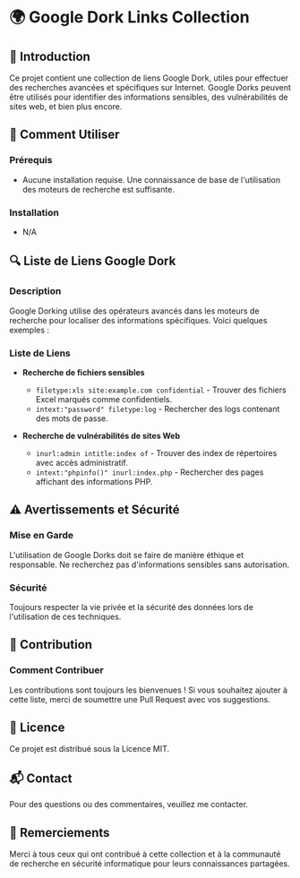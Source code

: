 # 🌍 Google Dork Links Collection

## 📖 Introduction
Ce projet contient une collection de liens Google Dork, utiles pour effectuer des recherches avancées et spécifiques sur Internet. Google Dorks peuvent être utilisés pour identifier des informations sensibles, des vulnérabilités de sites web, et bien plus encore.

## 🚀 Comment Utiliser

### Prérequis
- Aucune installation requise. Une connaissance de base de l'utilisation des moteurs de recherche est suffisante.

### Installation
- N/A

## 🔍 Liste de Liens Google Dork

### Description
Google Dorking utilise des opérateurs avancés dans les moteurs de recherche pour localiser des informations spécifiques. Voici quelques exemples :

### Liste de Liens
- **Recherche de fichiers sensibles**
  - `filetype:xls site:example.com confidential` - Trouver des fichiers Excel marqués comme confidentiels.
  - `intext:"password" filetype:log` - Rechercher des logs contenant des mots de passe.

- **Recherche de vulnérabilités de sites Web**
  - `inurl:admin intitle:index of` - Trouver des index de répertoires avec accès administratif.
  - `intext:"phpinfo()" inurl:index.php` - Rechercher des pages affichant des informations PHP.

## ⚠️ Avertissements et Sécurité
### Mise en Garde
L'utilisation de Google Dorks doit se faire de manière éthique et responsable. Ne recherchez pas d'informations sensibles sans autorisation.

### Sécurité
Toujours respecter la vie privée et la sécurité des données lors de l'utilisation de ces techniques.

## 👥 Contribution

### Comment Contribuer
Les contributions sont toujours les bienvenues ! Si vous souhaitez ajouter à cette liste, merci de soumettre une Pull Request avec vos suggestions.

## 📜 Licence
Ce projet est distribué sous la Licence MIT.

## 📬 Contact
Pour des questions ou des commentaires, veuillez me contacter.

## 💖 Remerciements
Merci à tous ceux qui ont contribué à cette collection et à la communauté de recherche en sécurité informatique pour leurs connaissances partagées.

